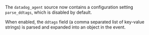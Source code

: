 The `datadog_agent` source now contains a configuration setting `parse_ddtags`, which is disabled by default.

When enabled, the `ddtags` field (a comma separated list of key-value strings) is parsed and expanded into an
object in the event.
